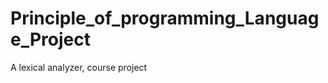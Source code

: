 Principle_of_programming_Language_Project
=========================================

A lexical analyzer, course project